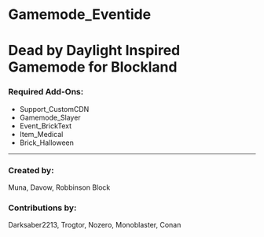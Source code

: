 # Gamemode_Eventide
# Dead by Daylight Inspired Gamemode for Blockland

### Required Add-Ons:
- Support_CustomCDN  
- Gamemode_Slayer  
- Event_BrickText  
- Item_Medical  
- Brick_Halloween  

---

### Created by:
Muna, Davow, Robbinson Block  

### Contributions by:
Darksaber2213, Trogtor, Nozero, Monoblaster, Conan